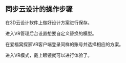 ## 同步云设计的操作步骤

在3D云设计软件上做好设计方案进行保存。

进入VR管理后台设置想要自定义替换的模型。

在爱福窝探家VR客户端登录同样的账号并选择相应的方案。

进入VR模式，戴上眼镜就可以进行体验了。



